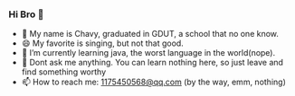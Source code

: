 ### Hi Bro 👋

<!--
**ChavyX/ChavyX** is a ✨ _special_ ✨ repository because its `README.md` (this file) appears on your GitHub profile. -->

- 🤔 My name is Chavy, graduated in GDUT, a school that no one know.
- 😄 My favorite is singing, but not that good.
- 🌱 I’m currently learning java, the worst language in the world(nope).
- 💬 Dont ask me anything. You can learn nothing here, so just leave and find something worthy
- 📫 How to reach me: 1175450568@qq.com  (by the way, emm, nothing)
